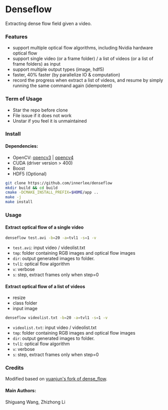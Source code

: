 # Denseflow

Extracting dense flow field given a video.

### Features

- support multiple optical flow algorithms, including Nvidia hardware optical flow
- support single video (or a frame folder) / a list of videos (or a list of frame folders) as input
- support multiple output types (image, hdf5)
- faster, 40% faster (by parallelize IO & computation)
- record the progress when extract a list of videos, and resume by simply running the same command again (idempotent)

### Term of Usage

- Star the repo before clone
- File issue if it does not work
- Unstar if you feel it is unmaintained

### Install

#### Dependencies:

- OpenCV:
[opencv3](https://www.learnopencv.com/install-opencv3-on-ubuntu/) |
[opencv4](https://www.learnopencv.com/install-opencv-4-on-ubuntu-16-04/)
- CUDA (driver version > 400)
- Boost
- HDF5 (Optional)

```bash
git clone https://github.com/innerlee/denseflow
mkdir build && cd build
cmake -DCMAKE_INSTALL_PREFIX=$HOME/app ..
make -j
make install
```

### Usage

#### Extract optical flow of a single video

```bash
denseflow test.avi -b=20 -a=tvl1 -s=1 -v
```

- `test.avi`: input video / videolist.txt
- `tmp`: folder containing RGB images and optical flow images
- `dir`: output generated images to folder.
- `tvl1`: optical flow algorithm
- `v`: verbose
- `s`: step, extract frames only when step=0

#### Extract optical flow of a list of videos

* resize
* class folder
* input image

```bash
denseflow videolist.txt -b=20 -a=tvl1 -s=1 -v
```

- `videolist.txt`: input video / videolist.txt
- `tmp`: folder containing RGB images and optical flow images
- `dir`: output generated images to folder.
- `tvl1`: optical flow algorithm
- `v`: verbose
- `s`: step, extract frames only when step=0

### Credits

Modified based on [yuanjun's fork of dense_flow](https://github.com/yjxiong/dense_flow).

#### Main Authors:

Shiguang Wang, Zhizhong Li
